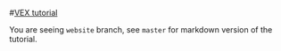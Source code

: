 #[VEX tutorial](https://jtomori.github.io/vex_tutorial/)

You are seeing `website` branch, see `master` for markdown version of the tutorial.
